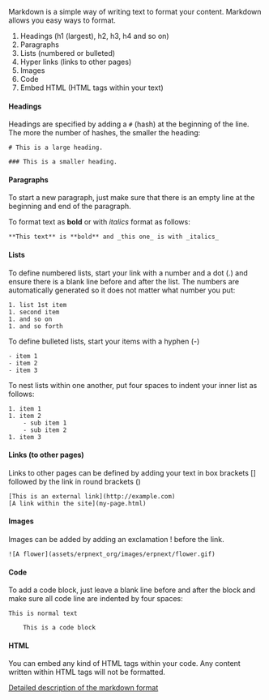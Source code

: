 Markdown is a simple way of writing text to format your content. Markdown
allows you easy ways to format.

  1. Headings (h1 (largest), h2, h3, h4 and so on) 
  2. Paragraphs
  3. Lists (numbered or bulleted)
  4. Hyper links (links to other pages)
  5. Images 
  6. Code
  7. Embed HTML (HTML tags within your text)

#### Headings

Headings are specified by adding a `#` (hash) at the beginning of the line.
The more the number of hashes, the smaller the heading:

    
    
    # This is a large heading.
    
    ### This is a smaller heading.
    

#### Paragraphs

To start a new paragraph, just make sure that there is an empty line at the
beginning and end of the paragraph.

To format text as **bold** or with _italics_ format as follows:

    
    
    **This text** is **bold** and _this one_ is with _italics_
    

#### Lists

To define numbered lists, start your link with a number and a dot (.) and
ensure there is a blank line before and after the list. The numbers are
automatically generated so it does not matter what number you put:

    
    
    1. list 1st item
    1. second item
    1. and so on
    1. and so forth
    

To define bulleted lists, start your items with a hyphen (-)

    
    
    - item 1
    - item 2
    - item 3
    

To nest lists within one another, put four spaces to indent your inner list as
follows:

    
    
    1. item 1
    1. item 2
        - sub item 1
        - sub item 2
    1. item 3
    

#### Links (to other pages)

Links to other pages can be defined by adding your text in box brackets []
followed by the link in round brackets ()

    
    
    [This is an external link](http://example.com)
    [A link within the site](my-page.html)
    

#### Images

Images can be added by adding an exclamation ! before the link.

    
    
    ![A flower](assets/erpnext_org/images/erpnext/flower.gif)
    

#### Code

To add a code block, just leave a blank line before and after the block and
make sure all code line are indented by four spaces:

    
    
    This is normal text
    
        This is a code block
    

#### HTML

You can embed any kind of HTML tags within your code. Any content written
within HTML tags will not be formatted.

[Detailed description of the markdown
format](http://daringfireball.net/projects/markdown/syntax)

